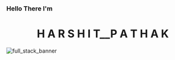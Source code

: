 <h3>Hello There 
I'm</h3> <h1><center>H A R S H I T__P A T H A K </center></h1>


![full_stack_banner](https://user-images.githubusercontent.com/89193946/207621884-c2456aaf-4500-4507-a9c9-a8de9928f82a.png)
